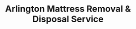 ---
layout: location.njk
title: Arlington Mattress Removal & Disposal Service
description: Professional mattress removal in Arlington, TX. Next-day pickup  Licensed, insured, and eco-friendly serving the Entertainment Capital of Texas.
permalink: /mattress-removal/texas/dallas/arlington/
city: Arlington
state: Texas
stateSlug: texas
parentMetro: Dallas
coordinates:
  lat: 32.7357
  lng: -97.1081
pricing:
  startingPrice: 125
  single: 125
  queen: 125
  king: 135
  boxSpring: 30
neighborhoods:
  - name: "Downtown Arlington"
    zipCodes: ["76010", "76011"]
  - name: "Entertainment District"
    zipCodes: ["76011", "76013"]
  - name: "Southeast Arlington"
    zipCodes: ["76013", "76018"]
  - name: "West Arlington"
    zipCodes: ["76017", "76016"]
  - name: "North Arlington"
    zipCodes: ["76006", "76014"]
  - name: "Northeast Arlington"
    zipCodes: ["76002", "76014"]
  - name: "East Arlington"
    zipCodes: ["76010", "76018"]
  - name: "Southwest Arlington"
    zipCodes: ["76015", "76017"]
  - name: "Northwest Arlington"
    zipCodes: ["76001", "76006"]
  - name: "South Arlington"
    zipCodes: ["76016", "76017"]
  - name: "AT&T Stadium Area"
    zipCodes: ["76011", "76013"]
  - name: "Globe Life Field Area"
    zipCodes: ["76011", "76013"]
  - name: "Six Flags Area"
    zipCodes: ["76013", "76017"]
  - name: "University Area"
    zipCodes: ["76019", "76013"]
  - name: "Central Arlington"
    zipCodes: ["76010", "76012"]
zipCodes: 
  - "76001"
  - "76002"
  - "76006"
  - "76010"
  - "76011"
  - "76012"
  - "76013"
  - "76014"
  - "76015"
  - "76016"
  - "76017"
  - "76018"
  - "76019"
recyclingPartners:
  - "Republic Services"
  - "Tarrant County Environmental Services"
  - "North Texas Waste Management"
localRegulations: "Arlington contracts with Republic Services for residential waste collection, providing bulk item pickup on a monthly schedule coordinated through scheduled appointments at 817-317-2000. Residents can place bulk items curbside on designated collection days with advance scheduling required. The city's bulk waste program accepts mattresses but requires coordination with Republic's schedule and placement timing restrictions. Our professional service eliminates these scheduling constraints and monthly limitations - no advance coordination required with Republic Services, no waiting for monthly collection days, no curbside placement timing restrictions, and no appointment scheduling hassles. We provide immediate next-day pickup with transparent pricing, making us the superior choice for Arlington residents who value convenience and reliability over the city's restrictive municipal bulk waste coordination system."
nearbyCities:
  - name: "Dallas"
    distance: "20 miles"
    isSuburb: false
  - name: "Fort Worth"
    distance: "17 miles"
    isSuburb: false
  - name: "Carrollton"
    distance: "18 miles"
    isSuburb: true
  - name: "Flower Mound"
    distance: "15 miles"
    isSuburb: true
  - name: "Garland"
    distance: "25 miles"
    isSuburb: true
  - name: "Grand Prairie"
    distance: "8 miles"
    isSuburb: true
reviews:
  count: 4,372
  featured:
    - reviewer: "David M."
      rating: 5
      text: "Super convenient! Called them after our Cowboys game and they had the old mattress out by Tuesday afternoon. Way easier than trying to coordinate with Republic Services and their monthly schedule."
      neighborhood: "Entertainment District"
    - reviewer: "Sarah K."
      rating: 5
      text: "These guys were lifesavers when we were moving near UTA campus. Quick booking, showed up exactly when they said they would, and handled everything professionally. Worth every dollar!"
      neighborhood: "University Area"
    - reviewer: "Mike T."
      rating: 5
      text: "Had them pick up two mattresses from our North Arlington house. Team was courteous, efficient, and didn't track any dirt through the house. Great service and fair pricing."
      neighborhood: "North Arlington"
faqs:
  - question: "How quickly can you remove mattresses in Arlington?"
    answer: "Next-day service throughout Arlington neighborhoods, accommodating Dallas suburb schedules and busy family lifestyles."
  - question: "Do you serve all Arlington neighborhoods?"
    answer: "Complete coverage from Downtown Arlington to Entertainment District, AT&T Stadium area to Six Flags vicinity, across all ZIP codes 76001-76019 including University area and residential neighborhoods."
  - question: "What's included in your $125 Arlington pickup fee?"
    answer: "Base price covers pickup, loading, transportation, and eco-friendly recycling for one mattress. Box springs add $30 each."
  - question: "How does this compare to Republic Services bulk pickup?"
    answer: "We eliminate monthly scheduling limitations, avoid advance coordination requirements with Republic Services, skip curbside placement timing restrictions, and provide immediate next-day pickup without Arlington's municipal system constraints."
  - question: "Can you handle entertainment district and sports venue schedules?"
    answer: "Yes, we accommodate entertainment district schedules, sports venue events, and Six Flags seasonal timing throughout Arlington."
  - question: "Do you coordinate with University of Texas Arlington schedules?"
    answer: "Absolutely. We accommodate UTA academic calendars, student housing transitions, faculty moves, and the scheduling needs of Arlington's 42,000+ students and university community."
  - question: "Are you licensed for waste removal in Tarrant County?"
    answer: "We maintain all required Texas and Tarrant County permits with comprehensive insurance, providing compliant disposal through our nationwide recycling network."
  - question: "What payment methods do you accept in Arlington?"
    answer: "All major credit cards, cash, and invoicing options for residents, university community, entertainment industry workers, and sports venue employees."
schema:
  "@type": "LocalBusiness"
  name: "A Bedder World Arlington"
  address:
    "@type": "PostalAddress"
    addressLocality: "Arlington"
    addressRegion: "TX"
    addressCountry: "US"
  geo:
    "@type": "GeoCoordinates" 
    latitude: 32.7357
    longitude: -97.1081
  telephone: "(720) 263-6094"
  priceRange: "$125-$180"
  aggregateRating:
    "@type": "AggregateRating"
    ratingValue: 4.9
    reviewCount: 4372
pageContent:
  heroDescription: "Professional mattress removal serving Arlington with reliable next-day pickup. Part of our nationwide network that has recycled over 1 million mattresses, we provide fast, licensed, insured service throughout Arlington's diverse neighborhoods from Downtown to the Entertainment District. Book online today."
  
  aboutService: "Our professional mattress removal service delivers what Arlington's 398,431 residents need: fast, reliable pickup without the hassles of municipal coordination. Whether you're a UTA student managing housing transitions, an entertainment district professional, or a family in residential neighborhoods, we make mattress disposal simple with next-day pickup you can book online. Arlington's waste collection through Republic Services requires monthly coordination, advance scheduling at 817-317-2000, and specific curbside placement timing. Our service eliminates these constraints entirely - no scheduling appointments, no monthly waiting periods, no placement restrictions. Entertainment District and University area residents appreciate flexible service that works around their schedules, while families throughout Arlington's neighborhoods enjoy hassle-free pickup. Each collected mattress flows through our proven recycling network with 80% material recovery rates, supporting Arlington's environmental initiatives."

  serviceAreasIntro: "Professional mattress pickup serves all Arlington neighborhoods from Downtown to Entertainment District, covering North Arlington, West Arlington, and Southeast Arlington areas. Our operations understand diverse community needs including family schedules, student housing transitions, and business timing requirements throughout Arlington's 13 ZIP codes and established residential areas."

  environmentalImpact: "Environmental stewardship aligns with Arlington's commitment to sustainable development. Our Arlington operations have recycled 4,372 mattresses, saving approximately 131,160 cubic feet of Tarrant County landfill space while recovering over 393 tons of steel springs, 175 tons of foam, and 87 tons of textile materials for manufacturing reuse. Our recycling initiative ensures 80% of collected materials avoid landfills, flowing into manufacturing processes that create new products. Steel springs become construction materials, foam transforms into padding applications, and textiles gain new purpose through processing. This approach complements Arlington's sustainability initiatives and UTA's environmental programs while supporting the community's commitment to responsible waste management."

  howItWorksScheduling: "Flexible scheduling respects Arlington's diverse community patterns including Dallas suburb demands, UTA academic timing, and family schedules throughout the city's neighborhoods."

  howItWorksService: "Licensed pickup teams understand Arlington's access requirements across entertainment districts and residential neighborhoods, handling all Tarrant County disposal requirements with expertise tailored to suburban family needs and local community standards."

  howItWorksDisposal: "Each mattress connects to our nationwide recycling network's proven processing capabilities, where Texas environmental standards guide component recovery through sustainable manufacturing partnerships supporting Arlington's environmental initiatives."

  sidebarStats:
    mattressesRemoved: "4,372"
---
